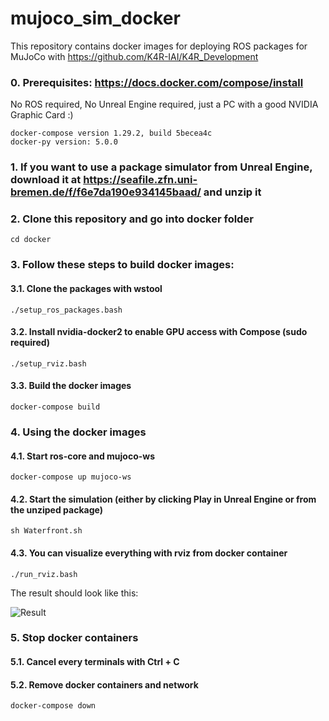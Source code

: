 # mujoco_sim_docker

This repository contains docker images for deploying ROS packages for MuJoCo with https://github.com/K4R-IAI/K4R_Development

### 0. Prerequisites: https://docs.docker.com/compose/install
No ROS required, No Unreal Engine required, just a PC with a good NVIDIA Graphic Card :)
```
docker-compose version 1.29.2, build 5becea4c
docker-py version: 5.0.0
```

### 1. If you want to use a package simulator from Unreal Engine, download it at https://seafile.zfn.uni-bremen.de/f/f6e7da190e934145baad/ and unzip it
### 2. Clone this repository and go into docker folder
```
cd docker
```
### 3. Follow these steps to build docker images:
#### 3.1. Clone the packages with wstool
```
./setup_ros_packages.bash
```
#### 3.2. Install nvidia-docker2 to enable GPU access with Compose (sudo required)
```
./setup_rviz.bash
```
#### 3.3. Build the docker images
```
docker-compose build
```
### 4. Using the docker images
#### 4.1. Start ros-core and mujoco-ws
```
docker-compose up mujoco-ws
```
#### 4.2. Start the simulation (either by clicking Play in Unreal Engine or from the unziped package)
```
sh Waterfront.sh
```
#### 4.3. You can visualize everything with rviz from docker container
```
./run_rviz.bash
```
The result should look like this:

![Result](https://user-images.githubusercontent.com/64316740/186185620-31dcf285-ba90-4476-a28f-24734854b2fc.png)
### 5. Stop docker containers 
#### 5.1. Cancel every terminals with Ctrl + C
#### 5.2. Remove docker containers and network
```
docker-compose down
```
